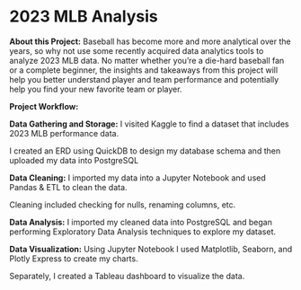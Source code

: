 # 2023 MLB Analysis

**About this Project:**
Baseball has become more and more analytical over the years, so why not use some recently acquired data analytics tools to analyze 2023 MLB data. No matter whether you’re a die-hard baseball fan or a complete beginner, the insights and takeaways from this project will help you better understand player and team performance and potentially help you find your new favorite team or player. 

**Project Workflow:**

**Data Gathering and Storage:** I visited Kaggle to find a dataset that includes 2023 MLB performance data. 

I created an ERD using QuickDB to design my database schema and then uploaded my data into PostgreSQL

**Data Cleaning:**
I imported my data into a Jupyter Notebook and used Pandas & ETL to clean the data. 

Cleaning included checking for nulls, renaming columns, etc. 

**Data Analysis:**
I imported my cleaned data into PostgreSQL and began performing Exploratory Data Analysis techniques to explore my dataset.

**Data Visualization:**
Using Jupyter Notebook I used Matplotlib, Seaborn,  and Plotly Express to create my charts. 

Separately, I created a Tableau dashboard to visualize the data. 


